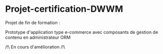 # Projet-certification-DWWM

Projet de fin de formation :

Prototype d'application type e-commerce avec composants de gestion de contenu en administrateur
ORM

/!\ En cours d'amélioration /!\
